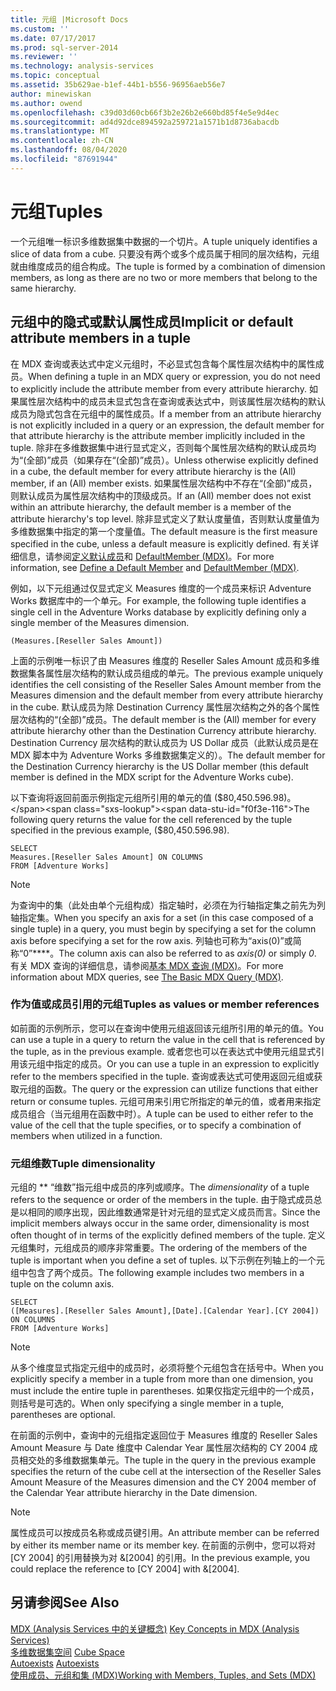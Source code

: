 ```yaml
---
title: 元组 |Microsoft Docs
ms.custom: ''
ms.date: 07/17/2017
ms.prod: sql-server-2014
ms.reviewer: ''
ms.technology: analysis-services
ms.topic: conceptual
ms.assetid: 35b629ae-b1ef-44b1-b556-96956aeb56e7
author: minewiskan
ms.author: owend
ms.openlocfilehash: c39d03d60cb66f3b2e26b2e660bd85f4e5e9d4ec
ms.sourcegitcommit: ad4d92dce894592a259721a1571b1d8736abacdb
ms.translationtype: MT
ms.contentlocale: zh-CN
ms.lasthandoff: 08/04/2020
ms.locfileid: "87691944"
---
```

# <a name="tuples"></a><span data-ttu-id="f0f3e-102">元组</span><span class="sxs-lookup"><span data-stu-id="f0f3e-102">Tuples</span></span>
  <span data-ttu-id="f0f3e-103">一个元组唯一标识多维数据集中数据的一个切片。</span><span class="sxs-lookup"><span data-stu-id="f0f3e-103">A tuple uniquely identifies a slice of data from a cube.</span></span> <span data-ttu-id="f0f3e-104">只要没有两个或多个成员属于相同的层次结构，元组就由维度成员的组合构成。</span><span class="sxs-lookup"><span data-stu-id="f0f3e-104">The tuple is formed by a combination of dimension members, as long as there are no two or more members that belong to the same hierarchy.</span></span>  
  
## <a name="implicit-or-default-attribute-members-in-a-tuple"></a><span data-ttu-id="f0f3e-105">元组中的隐式或默认属性成员</span><span class="sxs-lookup"><span data-stu-id="f0f3e-105">Implicit or default attribute members in a tuple</span></span>  
 <span data-ttu-id="f0f3e-106">在 MDX 查询或表达式中定义元组时，不必显式包含每个属性层次结构中的属性成员。</span><span class="sxs-lookup"><span data-stu-id="f0f3e-106">When defining a tuple in an MDX query or expression, you do not need to explicitly include the attribute member from every attribute hierarchy.</span></span> <span data-ttu-id="f0f3e-107">如果属性层次结构中的成员未显式包含在查询或表达式中，则该属性层次结构的默认成员为隐式包含在元组中的属性成员。</span><span class="sxs-lookup"><span data-stu-id="f0f3e-107">If a member from an attribute hierarchy is not explicitly included in a query or an expression, the default member for that attribute hierarchy is the attribute member implicitly included in the tuple.</span></span> <span data-ttu-id="f0f3e-108">除非在多维数据集中进行显式定义，否则每个属性层次结构的默认成员均为“(全部)”成员（如果存在“(全部)”成员）。</span><span class="sxs-lookup"><span data-stu-id="f0f3e-108">Unless otherwise explicitly defined in a cube, the default member for every attribute hierarchy is the (All) member, if an (All) member exists.</span></span> <span data-ttu-id="f0f3e-109">如果属性层次结构中不存在“(全部)”成员，则默认成员为属性层次结构中的顶级成员。</span><span class="sxs-lookup"><span data-stu-id="f0f3e-109">If an (All) member does not exist within an attribute hierarchy, the default member is a member of the attribute hierarchy's top level.</span></span> <span data-ttu-id="f0f3e-110">除非显式定义了默认度量值，否则默认度量值为多维数据集中指定的第一个度量值。</span><span class="sxs-lookup"><span data-stu-id="f0f3e-110">The default measure is the first measure specified in the cube, unless a default measure is explicitly defined.</span></span> <span data-ttu-id="f0f3e-111">有关详细信息，请参阅[定义默认成员](../attribute-properties-define-a-default-member.md)和 [DefaultMember (MDX)](/sql/mdx/defaultmember-mdx)。</span><span class="sxs-lookup"><span data-stu-id="f0f3e-111">For more information, see [Define a Default Member](../attribute-properties-define-a-default-member.md) and [DefaultMember &#40;MDX&#41;](/sql/mdx/defaultmember-mdx).</span></span>  
  
 <span data-ttu-id="f0f3e-112">例如，以下元组通过仅显式定义 Measures 维度的一个成员来标识 Adventure Works 数据库中的一个单元。</span><span class="sxs-lookup"><span data-stu-id="f0f3e-112">For example, the following tuple identifies a single cell in the Adventure Works database by explicitly defining only a single member of the Measures dimension.</span></span>  
  
```  
(Measures.[Reseller Sales Amount])  
```  
  
 <span data-ttu-id="f0f3e-113">上面的示例唯一标识了由 Measures 维度的 Reseller Sales Amount 成员和多维数据集各属性层次结构的默认成员组成的单元。</span><span class="sxs-lookup"><span data-stu-id="f0f3e-113">The previous example uniquely identifies the cell consisting of the Reseller Sales Amount member from the Measures dimension and the default member from every attribute hierarchy in the cube.</span></span> <span data-ttu-id="f0f3e-114">默认成员为除 Destination Currency 属性层次结构之外的各个属性层次结构的“(全部)”成员。</span><span class="sxs-lookup"><span data-stu-id="f0f3e-114">The default member is the (All) member for every attribute hierarchy other than the Destination Currency attribute hierarchy.</span></span> <span data-ttu-id="f0f3e-115">Destination Currency 层次结构的默认成员为 US Dollar 成员（此默认成员是在 MDX 脚本中为 Adventure Works 多维数据集定义的）。</span><span class="sxs-lookup"><span data-stu-id="f0f3e-115">The default member for the Destination Currency hierarchy is the US Dollar member (this default member is defined in the MDX script for the Adventure Works cube).</span></span>  
  
 <span data-ttu-id="f0f3e-116">以下查询将返回前面示例指定元组所引用的单元的值 ($80,450.596.98)。</span><span class="sxs-lookup"><span data-stu-id="f0f3e-116">The following query returns the value for the cell referenced by the tuple specified in the previous example, ($80,450.596.98).</span></span>  
  
```  
SELECT   
Measures.[Reseller Sales Amount] ON COLUMNS   
FROM [Adventure Works]  
```  
  
> [!NOTE]  
>  <span data-ttu-id="f0f3e-117">为查询中的集（此处由单个元组构成）指定轴时，必须在为行轴指定集之前先为列轴指定集。</span><span class="sxs-lookup"><span data-stu-id="f0f3e-117">When you specify an axis for a set (in this case composed of a single tuple) in a query, you must begin by specifying a set for the column axis before specifying a set for the row axis.</span></span> <span data-ttu-id="f0f3e-118">列轴也可称为“axis(0)”或简称“0”\*\*\*\*。</span><span class="sxs-lookup"><span data-stu-id="f0f3e-118">The column axis can also be referred to as *axis(0)* or simply *0*.</span></span> <span data-ttu-id="f0f3e-119">有关 MDX 查询的详细信息，请参阅[基本 MDX 查询 (MDX)](mdx-query-the-basic-query.md)。</span><span class="sxs-lookup"><span data-stu-id="f0f3e-119">For more information about MDX queries, see [The Basic MDX Query &#40;MDX&#41;](mdx-query-the-basic-query.md).</span></span>  
  
### <a name="tuples-as-values-or-member-references"></a><span data-ttu-id="f0f3e-120">作为值或成员引用的元组</span><span class="sxs-lookup"><span data-stu-id="f0f3e-120">Tuples as values or member references</span></span>  
 <span data-ttu-id="f0f3e-121">如前面的示例所示，您可以在查询中使用元组返回该元组所引用的单元的值。</span><span class="sxs-lookup"><span data-stu-id="f0f3e-121">You can use a tuple in a query to return the value in the cell that is referenced by the tuple, as in the previous example.</span></span> <span data-ttu-id="f0f3e-122">或者您也可以在表达式中使用元组显式引用该元组中指定的成员。</span><span class="sxs-lookup"><span data-stu-id="f0f3e-122">Or you can use a tuple in an expression to explicitly refer to the members specified in the tuple.</span></span> <span data-ttu-id="f0f3e-123">查询或表达式可使用返回元组或获取元组的函数。</span><span class="sxs-lookup"><span data-stu-id="f0f3e-123">The query or the expression can utilize functions that either return or consume tuples.</span></span> <span data-ttu-id="f0f3e-124">元组可用来引用它所指定的单元的值，或者用来指定成员组合（当元组用在函数中时）。</span><span class="sxs-lookup"><span data-stu-id="f0f3e-124">A tuple can be used to either refer to the value of the cell that the tuple specifies, or to specify a combination of members when utilized in a function.</span></span>  
  
### <a name="tuple-dimensionality"></a><span data-ttu-id="f0f3e-125">元组维数</span><span class="sxs-lookup"><span data-stu-id="f0f3e-125">Tuple dimensionality</span></span>  
 <span data-ttu-id="f0f3e-126">元组的 \*\* “维数”指元组中成员的序列或顺序。</span><span class="sxs-lookup"><span data-stu-id="f0f3e-126">The *dimensionality* of a tuple refers to the sequence or order of the members in the tuple.</span></span> <span data-ttu-id="f0f3e-127">由于隐式成员总是以相同的顺序出现，因此维数通常是针对元组的显式定义成员而言。</span><span class="sxs-lookup"><span data-stu-id="f0f3e-127">Since the implicit members always occur in the same order, dimensionality is most often thought of in terms of the explicitly defined members of the tuple.</span></span> <span data-ttu-id="f0f3e-128">定义元组集时，元组成员的顺序非常重要。</span><span class="sxs-lookup"><span data-stu-id="f0f3e-128">The ordering of the members of the tuple is important when you define a set of tuples.</span></span> <span data-ttu-id="f0f3e-129">以下示例在列轴上的一个元组中包含了两个成员。</span><span class="sxs-lookup"><span data-stu-id="f0f3e-129">The following example includes two members in a tuple on the column axis.</span></span>  
  
```  
SELECT   
([Measures].[Reseller Sales Amount],[Date].[Calendar Year].[CY 2004]) ON COLUMNS   
FROM [Adventure Works]  
```  
  
> [!NOTE]  
>  <span data-ttu-id="f0f3e-130">从多个维度显式指定元组中的成员时，必须将整个元组包含在括号中。</span><span class="sxs-lookup"><span data-stu-id="f0f3e-130">When you explicitly specify a member in a tuple from more than one dimension, you must include the entire tuple in parentheses.</span></span> <span data-ttu-id="f0f3e-131">如果仅指定元组中的一个成员，则括号是可选的。</span><span class="sxs-lookup"><span data-stu-id="f0f3e-131">When only specifying a single member in a tuple, parentheses are optional.</span></span>  
  
 <span data-ttu-id="f0f3e-132">在前面的示例中，查询中的元组指定返回位于 Measures 维度的 Reseller Sales Amount Measure 与 Date 维度中 Calendar Year 属性层次结构的 CY 2004 成员相交处的多维数据集单元。</span><span class="sxs-lookup"><span data-stu-id="f0f3e-132">The tuple in the query in the previous example specifies the return of the cube cell at the intersection of the Reseller Sales Amount Measure of the Measures dimension and the CY 2004 member of the Calendar Year attribute hierarchy in the Date dimension.</span></span>  
  
> [!NOTE]  
>  <span data-ttu-id="f0f3e-133">属性成员可以按成员名称或成员键引用。</span><span class="sxs-lookup"><span data-stu-id="f0f3e-133">An attribute member can be referred by either its member name or its member key.</span></span> <span data-ttu-id="f0f3e-134">在前面的示例中，您可以将对 [CY 2004] 的引用替换为对 &[2004] 的引用。</span><span class="sxs-lookup"><span data-stu-id="f0f3e-134">In the previous example, you could replace the reference to [CY 2004] with &[2004].</span></span>  
  
## <a name="see-also"></a><span data-ttu-id="f0f3e-135">另请参阅</span><span class="sxs-lookup"><span data-stu-id="f0f3e-135">See Also</span></span>  
 <span data-ttu-id="f0f3e-136">[MDX &#40;Analysis Services 中的关键概念&#41;](../key-concepts-in-mdx-analysis-services.md) </span><span class="sxs-lookup"><span data-stu-id="f0f3e-136">[Key Concepts in MDX &#40;Analysis Services&#41;](../key-concepts-in-mdx-analysis-services.md) </span></span>  
 <span data-ttu-id="f0f3e-137">[多维数据集空间](cube-space.md) </span><span class="sxs-lookup"><span data-stu-id="f0f3e-137">[Cube Space](cube-space.md) </span></span>  
 <span data-ttu-id="f0f3e-138">[Autoexists](autoexists.md) </span><span class="sxs-lookup"><span data-stu-id="f0f3e-138">[Autoexists](autoexists.md) </span></span>  
 [<span data-ttu-id="f0f3e-139">使用成员、元组和集 (MDX)</span><span class="sxs-lookup"><span data-stu-id="f0f3e-139">Working with Members, Tuples, and Sets &#40;MDX&#41;</span></span>](working-with-members-tuples-and-sets-mdx.md)  
  
  
